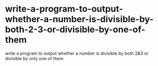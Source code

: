 # write-a-program-to-output-whether-a-number-is-divisible-by-both-2-3-or-divisible-by-one-of-them
write a program to output whether a number is divisible by both 2&amp;3 or divisible by only one of them
